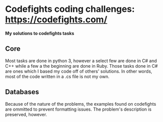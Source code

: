 # Codefights coding challenges: https://codefights.com/
**My solutions to codefights tasks**

## Core
Most tasks are done in python 3, however a select few are done in C# and C++ while a few a the beginning are done in Ruby.
Those tasks done in C# are ones which I based my code off of others' solutions.  In other words, most of the code written in a .cs file is not my own.

## Databases
Because of the nature of the problems, the examples found on codefights are ommitted to prevent formatting issues. The problem's description is preserved, however.
